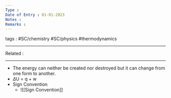 ```yaml
---
Type : 
Date of Entry : 01-01-2023
Notes : 
Remarks :  
---
```

 tags :  #SC/chemistry #SC/physics #thermodynamics
 
---
Related :  

---

- The energy can neither be created nor destroyed but it can change from one form to another.
- $\Delta$U = q + w
- Sign Convention
	- ![[Sign Convention]]